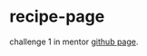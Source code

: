 # recipe-page
challenge 1 in mentor [github page](https://docs.github.com/en/get-started/writing-on-github/getting-started-with-writing-and-formatting-on-github/basic-writing-and-formatting-syntax).
